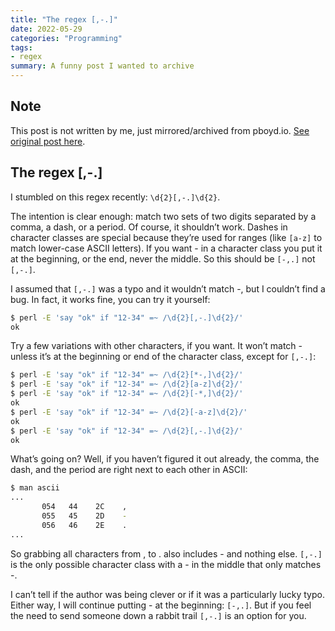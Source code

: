 ```yaml
---
title: "The regex [,-.]"
date: 2022-05-29
categories: "Programming"
tags:
- regex
summary: A funny post I wanted to archive
---
```


## Note
This post is not written by me, just mirrored/archived from pboyd.io. [See original post here](https://pboyd.io/posts/comma-dash-dot/).

## The regex [,-.]
I stumbled on this regex recently: `\d{2}[,-.]\d{2}`.

The intention is clear enough: match two sets of two digits separated by a comma, a dash, or a period. Of course, it shouldn’t work. 
Dashes in character classes are special because they’re used for ranges (like `[a-z]` to match lower-case ASCII letters). 
If you want - in a character class you put it at the beginning, or the end, never the middle. So this should be `[-,.]` not `[,-.]`.

I assumed that `[,-.]` was a typo and it wouldn’t match -, but I couldn’t find a bug. In fact, it works fine, you can try it yourself:

```bash
$ perl -E 'say "ok" if "12-34" =~ /\d{2}[,-.]\d{2}/'
ok
```
Try a few variations with other characters, if you want. It won’t match - unless it’s at the beginning or end of the character class, except for `[,-.]`:

```bash
$ perl -E 'say "ok" if "12-34" =~ /\d{2}[*-,]\d{2}/'
$ perl -E 'say "ok" if "12-34" =~ /\d{2}[a-z]\d{2}/'
$ perl -E 'say "ok" if "12-34" =~ /\d{2}[-*,]\d{2}/'
ok
$ perl -E 'say "ok" if "12-34" =~ /\d{2}[-a-z]\d{2}/'
ok
$ perl -E 'say "ok" if "12-34" =~ /\d{2}[,-.]\d{2}/'
ok
```

What’s going on? Well, if you haven’t figured it out already, the comma, the dash, and the period are right next to each other in ASCII:

```bash
$ man ascii
...
       054   44    2C    ,
       055   45    2D    -
       056   46    2E    .
...
```
So grabbing all characters from , to . also includes - and nothing else. `[,-.]` is the only possible character class with a - in the middle that only matches -.

I can’t tell if the author was being clever or if it was a particularly lucky typo. Either way, I will continue putting - at the beginning: `[-,.]`. 
But if you feel the need to send someone down a rabbit trail `[,-.]` is an option for you.
